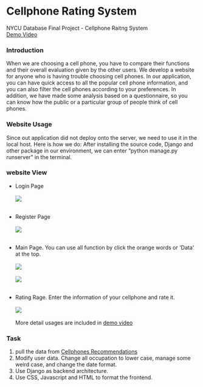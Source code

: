 # Cellphone Rating System
NYCU Database Final Project - Cellphone Raitng System <br>
[Demo Video](https://www.youtube.com/watch?v=jfr9eekEX3Y)

### Introduction
  When we are choosing a cell phone, you have to compare their functions
and their overall evaluation given by the other users. We develop a website for
anyone who is having trouble choosing cell phones. In our application, you can
have quick access to all the popular cell phone information, and you can also
filter the cell phones according to your preferences. In addition, we have made
some analysis based on a questionnaire, so you can know how the public or a
particular group of people think of cell phones.

### Website Usage
Since out application did not deploy onto the server, we need to use it in the
local host. Here is how we do:
After installing the source code, Django and other package in our environment,
we can enter “python manage.py runserver” in the terminal.

### website View
- Login Page
<br> </br>
![](https://imgur.com/09mUz74.png)
<br> </br>

- Register Page
<br> </br>
![](https://imgur.com/GJ68dm5.png)
<br> </br>
- Main Page. You can use all function by click the orange words or 'Data' at the top.
<br> </br>
![](https://imgur.com/4k8gNTj.png)
<br> </br>
![](https://imgur.com/4PcXWsN.png)
<br> </br>
- Rating Rage. Enter the information of your cellphone and rate it.
<br> </br>
![](https://imgur.com/myLqlqs.png)
<br> </br>
More detail usages are included in [demo video](https://www.youtube.com/watch?v=jfr9eekEX3Y)

### Task
1. pull the data from [Cellphones Recommendations](https://www.kaggle.com/datasets/meirnizri/cellphones-recommendations?select=cellphones+users.csv)
2. Modify user data. Change all occupation to lower case, manage some weird case, and change the date format.
3. Use Django as backend architecture.
4. Use CSS, Javascript and HTML to format the frontend.
